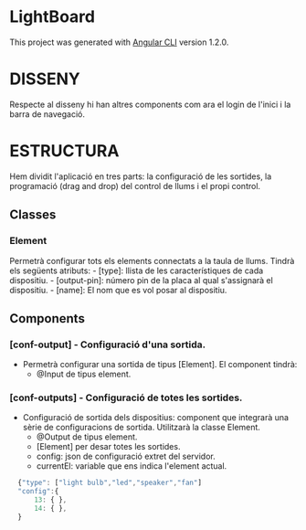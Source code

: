 # LightBoard

This project was generated with [Angular CLI](https://github.com/angular/angular-cli) version 1.2.0.

# DISSENY
Respecte al disseny hi han altres components com ara el login de l'inici i la barra de navegació.

# ESTRUCTURA 
Hem dividit l'aplicació en tres parts: la configuració de les sortides, la programació (drag and drop) del control de llums i el propi control.

## Classes
### Element
Permetrà configurar tots els elements connectats a la taula de llums. Tindrà els següents atributs: 
    - [type]: llista de les característiques de cada dispositiu.
    - [output-pin]: número pin de la placa al qual s'assignarà el dispositiu.
    - [name]: El nom que es vol posar al dispositiu.
    
## Components

### [conf-output] - Configuració d'una sortida. 
- Permetrà configurar una sortida de tipus [Element]. El component tindrà:
    - @Input <el> de tipus element.

### [conf-outputs] - Configuració de totes les sortides.
- Configuració de sortida dels dispositius: component que integrarà una sèrie de configuracions de sortida. Utilitzarà la classe Element.
    - @Output <currentEl> de tipus element.
    - [Element] per desar totes les sortides.
    - config: json de configuració extret del servidor.
    - currentEl: variable que ens indica l'element actual.
    

```javascript
  {"type": ["light bulb","led","speaker","fan"]
  "config":{ 
      13: { },
      14: { },
  }
  ```
    
